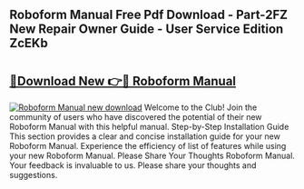## Roboform Manual Free Pdf Download - Part-2FZ New Repair Owner Guide - User Service Edition ZcEKb

# <h2><a href="http://bc52980.oget.top/?id=Roboform+Manual">🔗Download New 👉🔴 Roboform Manual</a></h2>

[![Roboform Manual new download](https://i.imgur.com/5g1atiW.png)](http://bc52980.oget.top/?id=Roboform+Manual)
Welcome to the Club! Join the community of users who have discovered the potential of their new Roboform Manual with this helpful manual. Step-by-Step Installation Guide This section provides a clear and concise installation guide for your new Roboform Manual. Experience the efficiency of list of features while using your new Roboform Manual. Please Share Your Thoughts Roboform Manual. Your feedback is invaluable to us. Please share your thoughts and suggestions.
